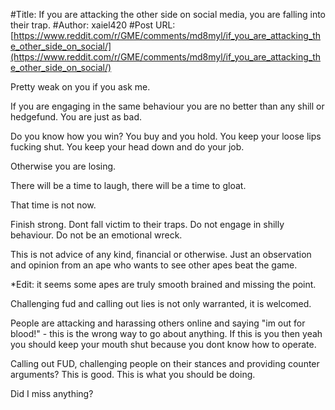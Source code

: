 #Title: If you are attacking the other side on social media, you are falling into their trap.
#Author: xaiel420
#Post URL: [https://www.reddit.com/r/GME/comments/md8myl/if_you_are_attacking_the_other_side_on_social/](https://www.reddit.com/r/GME/comments/md8myl/if_you_are_attacking_the_other_side_on_social/)


Pretty weak on you if you ask me.

If you are engaging in the same behaviour you are no better than any shill or hedgefund. You are just as bad.

Do you know how you win? You buy and you hold. You keep your loose lips fucking shut. You keep your head down and do your job.

Otherwise you are losing.

There will be a time to laugh, there will be a time to gloat.

That time is not now.

Finish strong. Dont fall victim to their traps. Do not engage in shilly behaviour. Do not be an emotional wreck.

This is not advice of any kind, financial or otherwise. Just an observation and opinion from an ape who wants to see other apes beat the game.



*Edit: it seems some apes are truly smooth brained and missing the point.

Challenging fud and calling out lies is not only warranted, it is welcomed.

People are attacking and harassing others online and saying "im out for blood!" - this is the wrong way to go about anything. If this is you then yeah you should keep your mouth shut because you dont know how to operate.

Calling out FUD, challenging people on their stances and providing counter arguments? This is good. This is what you should be doing. 

Did I  miss anything?